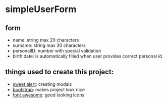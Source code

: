 # simpleUserForm

## form
- name: string max 20 characters
- surname: string max 30 characters
- personalID: number with special validation
- birth date: is automatically filled when user provides correct personal id

## things used to create this project:
- [sweet alert](https://sweetalert.js.org/): creating modals
- [bootstrap](https://getbootstrap.com/): makes project look nice
- [font awesome](https://fontawesome.com/): good looking icons
